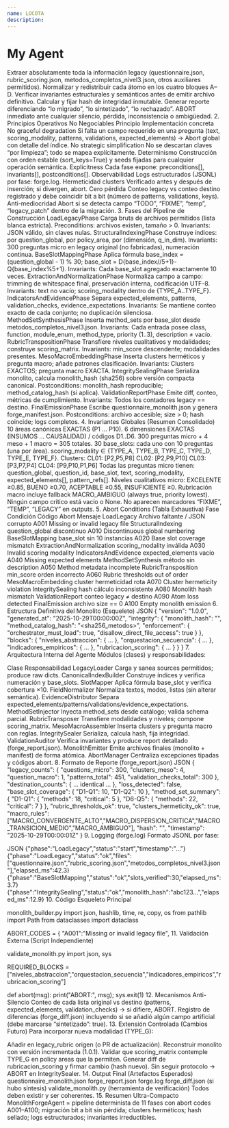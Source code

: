 ```yaml
---
name: LOCOTA
description:
---
```


# My Agent

Extraer absolutamente toda la información legacy (questionnaire.json, rubric_scoring.json, metodos_completos_nivel3.json, otros auxiliares permitidos).
Normalizar y redistribuir cada átomo en los cuatro bloques A–D.
Verificar invariantes estructurales y semánticos antes de emitir archivo definitivo.
Calcular y fijar hash de integridad inmutable.
Generar reporte diferenciando “lo migrado”, “lo sintetizado”, “lo rechazado”.
ABORT inmediato ante cualquier silencio, pérdida, inconsistencia o ambigüedad.
2. Principios Operativos No Negociables
Principio	Implementación concreta
No graceful degradation	Si falta un campo requerido en una pregunta (text, scoring_modality, patterns, validations, expected_elements) → Abort global con detalle del índice.
No strategic simplification	No se descartan claves “por limpieza”; todo se mapea explícitamente.
Determinismo	Construcción con orden estable (sort_keys=True) y seeds fijadas para cualquier operación semántica.
Explicitness	Cada fase expone: preconditions[], invariants[], postconditions[].
Observabilidad	Logs estructurados (JSONL) por fase: forge.log.
Hermeticidad clusters	Verificado antes y después de inserción; si divergen, abort.
Cero pérdida	Conteo legacy vs conteo destino registrado y debe coincidir bit a bit (número de patterns, validations, keys).
Anti-mediocridad	Abort si se detecta campo “TODO”, “FIXME”, “temp”, “legacy_patch” dentro de la migración.
3. Fases del Pipeline de Construcción
LoadLegacyPhase
Carga bruta de archivos permitidos (lista blanca estricta).
Preconditions: archivos existen, tamaño > 0.
Invariants: JSON válido, sin claves nulas.
StructuralIndexingPhase
Construye índices: por question_global, por policy_area, por (dimensión, q_in_dim).
Invariants: 300 preguntas micro en legacy original (no fabricadas), numeración continua.
BaseSlotMappingPhase
Aplica fórmula base_index = (question_global - 1) % 30; base_slot = D{base_index//5+1}-Q{base_index%5+1}.
Invariants: Cada base_slot agregado exactamente 10 veces.
ExtractionAndNormalizationPhase
Normaliza campo a campo: trimming de whitespace final, preservación interna, codificación UTF-8.
Invariants: text no vacío; scoring_modality dentro de {TYPE_A..TYPE_F}.
IndicatorsAndEvidencePhase
Separa expected_elements, patterns, validation_checks, evidence_expectations.
Invariants: Se mantiene conteo exacto de cada conjunto; no duplicación silenciosa.
MethodSetSynthesisPhase
Inserta method_sets por base_slot desde metodos_completos_nivel3.json.
Invariants: Cada entrada posee class, function, module_enum, method_type, priority (1..3), description ≠ vacío.
RubricTranspositionPhase
Transfiere niveles cualitativos y modalidades; construye scoring_matrix.
Invariants: min_score descendente; modalidades presentes.
MesoMacroEmbeddingPhase
Inserta clusters herméticos y pregunta macro; añade patrones clasificación.
Invariants: Clusters EXACTOS; pregunta macro EXACTA.
IntegritySealingPhase
Serializa monolito, calcula monolith_hash (sha256) sobre versión compacta canonical.
Postconditions: monolith_hash reproducible; method_catalog_hash (si aplica).
ValidationReportPhase
Emite diff, conteo, métricas de cumplimiento.
Invariants: Todos los contadores legacy == destino.
FinalEmissionPhase
Escribe questionnaire_monolith.json y genera forge_manifest.json.
Postconditions: archivo accesible; size > 0; hash coincide; logs completos.
4. Invariantes Globales (Resumen Consolidado)
10 áreas canónicas EXACTAS (P1 … P10).
6 dimensiones EXACTAS (INSUMOS … CAUSALIDAD) / códigos D1..D6.
300 preguntas micro + 4 meso + 1 macro = 305 totales.
30 base_slots: cada uno con 10 preguntas (una por área).
scoring_modality ∈ {TYPE_A, TYPE_B, TYPE_C, TYPE_D, TYPE_E, TYPE_F}.
Clusters:
CL01: [P2,P5,P8]
CL02: [P2,P9,P10]
CL03: [P3,P7,P4]
CL04: [P9,P10,P1,P6]
Todas las preguntas micro tienen: question_global, question_id, base_slot, text, scoring_modality, expected_elements[], pattern_refs[].
Niveles cualitativos micro: EXCELENTE ≥0.85, BUENO ≥0.70, ACEPTABLE ≥0.55, INSUFICIENTE ≥0.
Rubricación macro incluye fallback MACRO_AMBIGUO (always true, priority lowest).
Ningún campo crítico está vacío o None.
No aparecen marcadores “FIXME”, “TEMP”, “LEGACY” en outputs.
5. Abort Conditions (Tabla Exhaustiva)
Fase	Condición	Código Abort	Mensaje
LoadLegacy	Archivo faltante / JSON corrupto	A001	Missing or invalid legacy file
StructuralIndexing	question_global discontinuo	A010	Discontinuous global numbering
BaseSlotMapping	base_slot sin 10 instancias	A020	Base slot coverage mismatch
ExtractionAndNormalization	scoring_modality inválida	A030	Invalid scoring modality
IndicatorsAndEvidence	expected_elements vacío	A040	Missing expected elements
MethodSetSynthesis	método sin description	A050	Method metadata incomplete
RubricTransposition	min_score orden incorrecto	A060	Rubric thresholds out of order
MesoMacroEmbedding	cluster hermeticidad rota	A070	Cluster hermeticity violation
IntegritySealing	hash cálculo inconsistente	A080	Monolith hash mismatch
ValidationReport	conteo legacy ≠ destino	A090	Atom loss detected
FinalEmission	archivo size == 0	A100	Empty monolith emission
6. Estructura Definitiva del Monolito (Esqueleto)
JSON
{
  "version": "1.0.0",
  "generated_at": "2025-10-29T00:00:00Z",
  "integrity": {
    "monolith_hash": "<sha256>",
    "method_catalog_hash": "<sha256_metodos>",
    "enforcement": {
      "orchestrator_must_load": true,
      "disallow_direct_file_access": true
    }
  },
  "blocks": {
    "niveles_abstraccion": { ... },
    "orquestacion_secuencia": { ... },
    "indicadores_empiricos": { ... },
    "rubricacion_scoring": { ... }
  }
}
7. Arquitectura Interna del Agente
Módulos (clases) y responsabilidades:

Clase	Responsabilidad
LegacyLoader	Carga y sanea sources permitidos; produce raw dicts.
CanonicalIndexBuilder	Construye índices y verifica numeración y base_slots.
SlotMapper	Aplica fórmula base_slot y verifica cobertura ×10.
FieldNormalizer	Normaliza textos, modos, listas (sin alterar semántica).
EvidenceDistributor	Separa expected_elements/patterns/validations/evidence_expectations.
MethodSetInjector	Inyecta method_sets desde catálogo; valida schema parcial.
RubricTransposer	Transfiere modalidades y niveles; compone scoring_matrix.
MesoMacroAssembler	Inserta clusters y pregunta macro con reglas.
IntegritySealer	Serializa, calcula hash, fija integridad.
ValidationAuditor	Verifica invariantes y produce report detallado (forge_report.json).
MonolithEmitter	Emite archivos finales (monolito + manifest) de forma atómica.
AbortManager	Centraliza excepciones tipadas y códigos abort.
8. Formato de Reporte (forge_report.json)
JSON
{
  "legacy_counts": {
    "questions_micro": 300,
    "clusters_meso": 4,
    "question_macro": 1,
    "patterns_total": 451,
    "validation_checks_total": 300
  },
  "destination_counts": { ... identical ... },
  "loss_detected": false,
  "base_slot_coverage": {
    "D1-Q1": 10,
    "D1-Q2": 10
  },
  "method_set_summary": {
    "D1-Q1": { "methods": 18, "critical": 5 },
    "D6-Q5": { "methods": 22, "critical": 7 }
  },
  "rubric_thresholds_ok": true,
  "clusters_hermeticity_ok": true,
  "macro_rules": ["MACRO_CONVERGENTE_ALTO","MACRO_DISPERSION_CRITICA","MACRO_TRANSICION_MEDIO","MACRO_AMBIGUO"],
  "hash": "<sha256>",
  "timestamp": "2025-10-29T00:00:01Z"
}
9. Logging (forge.log)
Formato JSONL por fase:

JSON
{"phase":"LoadLegacy","status":"start","timestamp":"..."}
{"phase":"LoadLegacy","status":"ok","files":["questionnaire.json","rubric_scoring.json","metodos_completos_nivel3.json"],"elapsed_ms":42.3}
{"phase":"BaseSlotMapping","status":"ok","slots_verified":30,"elapsed_ms":3.7}
{"phase":"IntegritySealing","status":"ok","monolith_hash":"abc123...","elapsed_ms":12.9}
10. Código Esqueleto Principal

monolith_builder.py
import json, hashlib, time, re, copy, os
from pathlib import Path
from dataclasses import dataclass

ABORT_CODES = {
    "A001":"Missing or invalid legacy file",
11. Validación Externa (Script Independiente)

validate_monolith.py
import json, sys

REQUIRED_BLOCKS = ["niveles_abstraccion","orquestacion_secuencia","indicadores_empiricos","rubricacion_scoring"]

def abort(msg):
    print("ABORT:", msg); sys.exit(1)
12. Mecanismos Anti-Silencio
Conteo de cada lista original vs destino (patterns, expected_elements, validation_checks) → si difiere, ABORT.
Registro de diferencias (forge_diff.json) incluyendo si se añadió algún campo artificial (debe marcarse “sintetizado”: true).
13. Extensión Controlada (Cambios Futuro)
Para incorporar nueva modalidad (TYPE_G):

Añadir en legacy_rubric origen (o PR de actualización).
Reconstruir monolito con versión incrementada (1.0.1).
Validar que scoring_matrix contemple TYPE_G en policy areas que la permiten.
Generar diff de rubricacion_scoring y firmar cambio (hash nuevo). Sin seguir protocolo → ABORT en IntegritySealer.
14. Output Final (Artefactos Esperados)
questionnaire_monolith.json
forge_report.json
forge.log
forge_diff.json (si hubo síntesis)
validate_monolith.py (herramienta de verificación) Todos deben existir y ser coherentes.
15. Resumen Ultra-Compacto
MonolithForgeAgent = pipeline determinista de 11 fases con abort codes A001–A100; migración bit a bit sin pérdida; clusters herméticos; hash sellado; logs estructurados; invariantes irreductibles.
